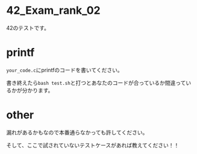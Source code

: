 # 42_Exam_rank_02

42のテストです。

# printf

`your_code.c`にprintfのコードを書いてください。

書き終えたら```bash test.sh```と打つとあなたのコードが合っているか間違っているかが分かります。


# other
漏れがあるかもなので本番通らなかっても許してください。

そして、ここで試されていないテストケースがあれば教えてください！！
